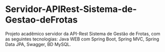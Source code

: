 # Servidor-APIRest-Sistema-de-Gestao-deFrotas
Projeto acadêmico servidor da API-Rest Sistema de Gestão de Frotas, com as seguintes tecnologias: Java WEB com Spring Boot, Spring MVC, Spring Data JPA, Swagger, BD MySQL.
